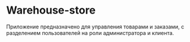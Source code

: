 # Warehouse-store
Приложение предназначено для управления товарами и заказами, с разделением пользователей на роли администратора и клиента.
